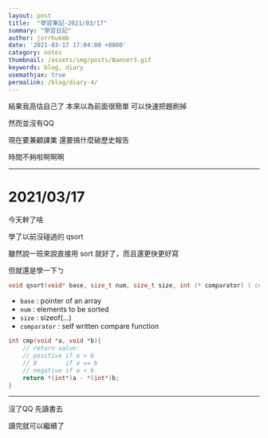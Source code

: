 ```yaml
---
layout: post
title:  "學習筆記-2021/03/17"
summary: "學習日記"
author: jorrhukmb
date: '2021-03-17 17:04:00 +0800'
category: notes
thumbnail: /assets/img/posts/Banner3.gif
keywords: blog, diary
usemathjax: true
permalink: /blog/diary-4/
---
```


結果我高估自己了 本來以為前面很簡單 可以快速把題刷掉

然而並沒有QQ

現在要兼顧課業 還要搞什麼破歷史報告

時間不夠啦啊啊啊

---

# 2021/03/17

今天幹了啥

學了以前沒碰過的 qsort

雖然說一班來說直接用 sort 就好了，而且還更快更好寫

但就還是學一下ㄅ

```cpp
void qsort(void* base, size_t num, size_t size, int (* comparator) ( const void *, const void * ) );
```

- `base` : pointer of an array
- `num` : elements to be sorted
- `size` : sizeof(...)
- `comparator` : self written compare function

```cpp
int cmp(void *a, void *b){
    // return value:
    // positive if a > b
    // 0        if a == b
    // negative if a < b
    return *(int*)a - *(int*)b;
}
```

---

沒了QQ 先讀書去

讀完就可以繼續了